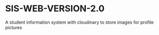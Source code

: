 # SIS-WEB-VERSION-2.0
A student information system with cloudinary to store images for profile pictures
